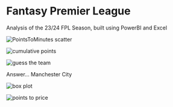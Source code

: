 # Fantasy Premier League

Analysis of the 23/24 FPL Season, built using PowerBI and Excel

![PointsToMinutes scatter](https://github.com/user-attachments/assets/9834eb1d-0384-4213-b9e6-0588c723336f)

![cumulative points](https://github.com/user-attachments/assets/ce66e3b1-d663-4a47-83d3-d6cca25283f8)

![guess the team](https://github.com/user-attachments/assets/325cf11e-eeba-4141-a633-94d5e613dd92)

Answer...
Manchester City

![box plot](https://github.com/user-attachments/assets/d60d8056-46d2-4119-ae4e-506797122967)

![points to price](https://github.com/user-attachments/assets/cc0308bf-e8e6-46a5-b3e6-e444b002ccd4)


